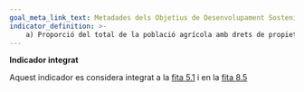 ```yaml
---
goal_meta_link_text: Metadades dels Objetius de Desenvolupament Sostenible de les Nacions Unides (pdf 894kB)
indicator_definition: >- 
    a) Proporció del total de la població agrícola amb drets de propietat o drets segurs sobre terres agrícoles, desglossada per sexe; i b) proporció de dones entre els propietaris o els titulars de drets sobre terres agrícoles, desglossada per tipus de tinença
---
```

**Indicador integrat**

Aquest indicador es considera integrat a la [fita 5.1](/5) i en la [fita 8.5](/8)